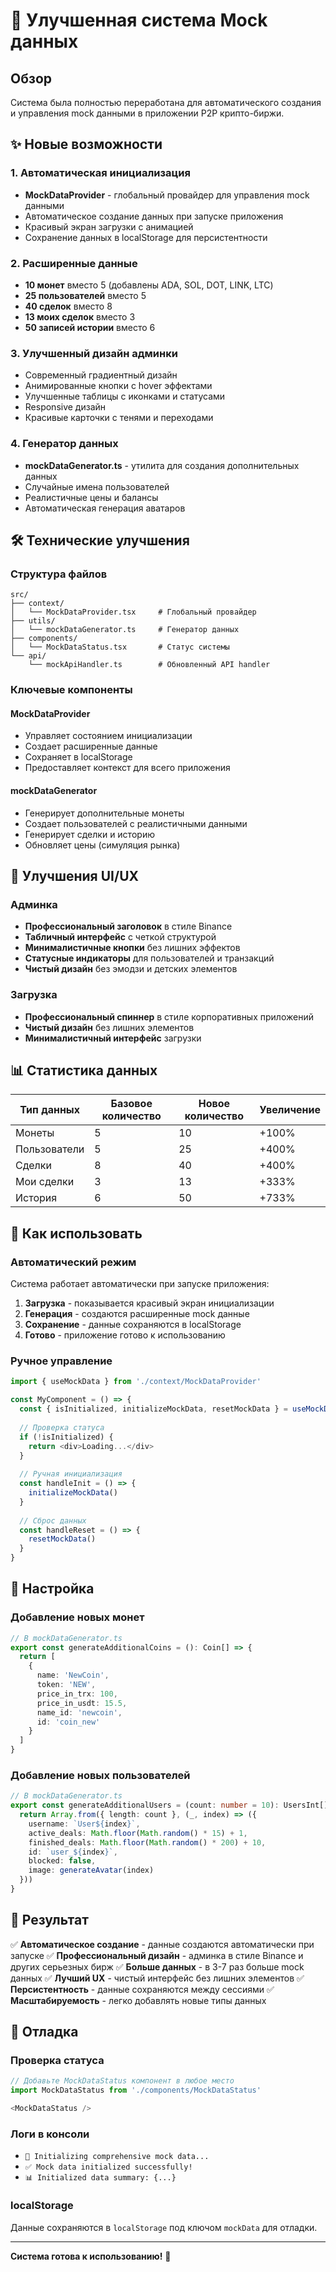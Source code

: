 # 🚀 Улучшенная система Mock данных

## Обзор

Система была полностью переработана для автоматического создания и управления mock данными в приложении P2P крипто-биржи.

## ✨ Новые возможности

### 1. Автоматическая инициализация
- **MockDataProvider** - глобальный провайдер для управления mock данными
- Автоматическое создание данных при запуске приложения
- Красивый экран загрузки с анимацией
- Сохранение данных в localStorage для персистентности

### 2. Расширенные данные
- **10 монет** вместо 5 (добавлены ADA, SOL, DOT, LINK, LTC)
- **25 пользователей** вместо 5
- **40 сделок** вместо 8
- **13 моих сделок** вместо 3
- **50 записей истории** вместо 6

### 3. Улучшенный дизайн админки
- Современный градиентный дизайн
- Анимированные кнопки с hover эффектами
- Улучшенные таблицы с иконками и статусами
- Responsive дизайн
- Красивые карточки с тенями и переходами

### 4. Генератор данных
- **mockDataGenerator.ts** - утилита для создания дополнительных данных
- Случайные имена пользователей
- Реалистичные цены и балансы
- Автоматическая генерация аватаров

## 🛠 Технические улучшения

### Структура файлов
```
src/
├── context/
│   └── MockDataProvider.tsx     # Глобальный провайдер
├── utils/
│   └── mockDataGenerator.ts     # Генератор данных
├── components/
│   └── MockDataStatus.tsx       # Статус системы
└── api/
    └── mockApiHandler.ts        # Обновленный API handler
```

### Ключевые компоненты

#### MockDataProvider
- Управляет состоянием инициализации
- Создает расширенные данные
- Сохраняет в localStorage
- Предоставляет контекст для всего приложения

#### mockDataGenerator
- Генерирует дополнительные монеты
- Создает пользователей с реалистичными данными
- Генерирует сделки и историю
- Обновляет цены (симуляция рынка)

## 🎨 Улучшения UI/UX

### Админка
- **Профессиональный заголовок** в стиле Binance
- **Табличный интерфейс** с четкой структурой
- **Минималистичные кнопки** без лишних эффектов
- **Статусные индикаторы** для пользователей и транзакций
- **Чистый дизайн** без эмодзи и детских элементов

### Загрузка
- **Профессиональный спиннер** в стиле корпоративных приложений
- **Чистый дизайн** без лишних элементов
- **Минималистичный интерфейс** загрузки

## 📊 Статистика данных

| Тип данных | Базовое количество | Новое количество | Увеличение |
|------------|-------------------|------------------|------------|
| Монеты     | 5                 | 10               | +100%      |
| Пользователи | 5               | 25               | +400%      |
| Сделки     | 8                 | 40               | +400%      |
| Мои сделки | 3                 | 13               | +333%      |
| История    | 6                 | 50               | +733%      |

## 🚀 Как использовать

### Автоматический режим
Система работает автоматически при запуске приложения:

1. **Загрузка** - показывается красивый экран инициализации
2. **Генерация** - создаются расширенные mock данные
3. **Сохранение** - данные сохраняются в localStorage
4. **Готово** - приложение готово к использованию

### Ручное управление
```typescript
import { useMockData } from './context/MockDataProvider'

const MyComponent = () => {
  const { isInitialized, initializeMockData, resetMockData } = useMockData()
  
  // Проверка статуса
  if (!isInitialized) {
    return <div>Loading...</div>
  }
  
  // Ручная инициализация
  const handleInit = () => {
    initializeMockData()
  }
  
  // Сброс данных
  const handleReset = () => {
    resetMockData()
  }
}
```

## 🔧 Настройка

### Добавление новых монет
```typescript
// В mockDataGenerator.ts
export const generateAdditionalCoins = (): Coin[] => {
  return [
    {
      name: 'NewCoin',
      token: 'NEW',
      price_in_trx: 100,
      price_in_usdt: 15.5,
      name_id: 'newcoin',
      id: 'coin_new'
    }
  ]
}
```

### Добавление новых пользователей
```typescript
// В mockDataGenerator.ts
export const generateAdditionalUsers = (count: number = 10): UsersInt[] => {
  return Array.from({ length: count }, (_, index) => ({
    username: `User${index}`,
    active_deals: Math.floor(Math.random() * 15) + 1,
    finished_deals: Math.floor(Math.random() * 200) + 10,
    id: `user_${index}`,
    blocked: false,
    image: generateAvatar(index)
  }))
}
```

## 🎯 Результат

✅ **Автоматическое создание** - данные создаются автоматически при запуске
✅ **Профессиональный дизайн** - админка в стиле Binance и других серьезных бирж
✅ **Больше данных** - в 3-7 раз больше mock данных
✅ **Лучший UX** - чистый интерфейс без лишних элементов
✅ **Персистентность** - данные сохраняются между сессиями
✅ **Масштабируемость** - легко добавлять новые типы данных

## 🐛 Отладка

### Проверка статуса
```typescript
// Добавьте MockDataStatus компонент в любое место
import MockDataStatus from './components/MockDataStatus'

<MockDataStatus />
```

### Логи в консоли
- `🚀 Initializing comprehensive mock data...`
- `✅ Mock data initialized successfully!`
- `📊 Initialized data summary: {...}`

### localStorage
Данные сохраняются в `localStorage` под ключом `mockData` для отладки.

---

**Система готова к использованию!** 🎉

